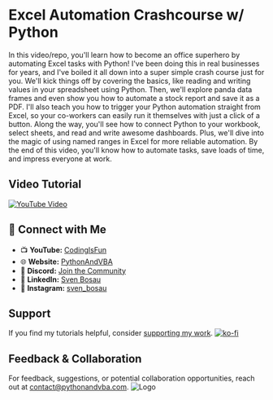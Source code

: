 # Excel Automation Crashcourse w/ Python

In this video/repo, you'll learn how to become an office superhero by automating Excel tasks with Python! I've been doing this in real businesses for years, and I've boiled it all down into a super simple crash course just for you. We'll kick things off by covering the basics, like reading and writing values in your spreadsheet using Python. Then, we'll explore panda data frames and even show you how to automate a stock report and save it as a PDF. I'll also teach you how to trigger your Python automation straight from Excel, so your co-workers can easily run it themselves with just a click of a button. Along the way, you'll see how to connect Python to your workbook, select sheets, and read and write awesome dashboards. Plus, we'll dive into the magic of using named ranges in Excel for more reliable automation. By the end of this video, you'll know how to automate tasks, save loads of time, and impress everyone at work.



## Video Tutorial
[![YouTube Video](https://img.youtube.com/vi/QgiPsxDsxpY/0.jpg)](https://youtu.be/QgiPsxDsxpY)


## 🤝 Connect with Me
- 📺 **YouTube:** [CodingIsFun](https://youtube.com/c/CodingIsFun)
- 🌐 **Website:** [PythonAndVBA](https://pythonandvba.com)
- 💬 **Discord:** [Join the Community](https://pythonandvba.com/discord)
- 💼 **LinkedIn:** [Sven Bosau](https://www.linkedin.com/in/sven-bosau/)
- 📸 **Instagram:** [sven_bosau](https://www.instagram.com/sven_bosau/)

## Support 
If you find my tutorials helpful, consider [supporting my work](https://pythonandvba.com/coffee-donation).
[![ko-fi](https://ko-fi.com/img/githubbutton_sm.svg)](https://pythonandvba.com/coffee-donation)

## Feedback & Collaboration
For feedback, suggestions, or potential collaboration opportunities, reach out at contact@pythonandvba.com.
![Logo](https://www.pythonandvba.com/banner-img)
